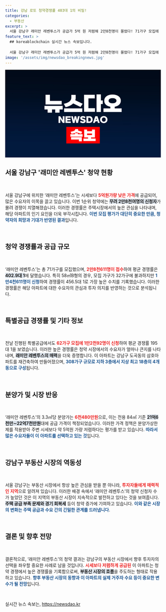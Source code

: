 ```yaml
---
title: 강남 로또 청약경쟁률 403대 1의 비밀!
categories:
  - 부동산
excerpt: >
  서울 강남구 래미안 레벤투스가 공급가 5억 원 저렴해 2만8천명이 몰렸다! 71가구 모집에 평균 402.9대 1의 경쟁률을 기록, 재건축 아파트의 뜨거운 인기 비결은? 클릭해 확인하세요!
feature_text: >
  ## koreablockchain 실시간 뉴스 속보입니다.

  서울 강남구 래미안 레벤투스가 공급가 5억 원 저렴해 2만8천명이 몰렸다! 71가구 모집에 평균 402.9대 1의 경쟁률을 기록, 재건축 아파트의 뜨거운 인기 비결은? 클릭해 확인하세요!
image: '/assets/img/newsdao_breakingnews.jpg'
---
```


<p><img src="/assets/img/newsdao_breakingnews.jpg" alt="koreablockchain 속보" /></p>

<h2 data-ke-size="size26">서울 강남구 '래미안 레벤투스' 청약 현황</h2>

<p data-ke-size="size16">&nbsp;</p>

<p>서울 강남구에 위치한 ‘래미안 레벤투스’는 시세보다 <b><span style="color: #ee2323;">5억원가량 낮은 가격</span></b>에 공급되어, 많은 수요자의 이목을 끌고 있습니다. 이번 1순위 청약에는 <b><span style="background-color: #21538527;">무려 2만8천여명의 신청자</span></b>가 몰려 경쟁이 치열해졌습니다. 이러한 경쟁률은 주택시장에서의 높은 관심을 나타내며, 해당 아파트의 인기 요인을 더욱 부각시킵니다. <b><span style="color: #1a5490;">이번 모집 평가가 대단히 중요한 만큼, 청약자의 희망과 기대가 반영된 결과</span></b>입니다.</p>

<p data-ke-size="size16">&nbsp;</p>

<h2 data-ke-size="size26">청약 경쟁률과 공급 규모</h2>

<p data-ke-size="size16">&nbsp;</p>

<p>‘래미안 레벤투스’는 총 71가구를 모집했으며, <b><span style="color: #ee2323;">2만8천611명이 접수</span></b>하여 평균 경쟁률은 <b><span style="background-color: #21538527;">402.9대 1</span></b>에 달했습니다. 특히 58㎡B형의 경우, 모집 가구가 32가구에 불과하지만 <b><span style="color: #1a5490;">1만4천611명이 신청</span></b>하여 경쟁률이 456.5대 1로 가장 높은 수치를 기록했습니다. 이러한 경쟁률은 해당 아파트에 대한 수요자의 관심과 투자 의지를 반영하는 것으로 분석됩니다.</p>

<p data-ke-size="size16">&nbsp;</p>

<h2 data-ke-size="size26">특별공급 경쟁률 및 기타 정보</h2>

<p data-ke-size="size16">&nbsp;</p>

<p>전날 진행된 특별공급에서도 <b><span style="color: #ee2323;">62가구 모집에 1만2천92명이 신청</span></b>하여 평균 경쟁률 195대 1을 보였습니다. 이러한 높은 경쟁률은 청약 시장에서의 수요자가 얼마나 큰지를 나타내며, <b><span style="background-color: #21538527;">래미안 레벤투스의 매력</span></b>을 더욱 증명합니다. 이 아파트는 강남구 도곡동의 삼호아파트를 재건축하여 만들어졌으며, <b><span style="color: #1a5490;">308가구 규모로 지하 3층에서 지상 최고 18층의 4개 동으로 구성</span></b>됩니다.</p>

<p data-ke-size="size16">&nbsp;</p>

<h2 data-ke-size="size26">분양가 및 시장 반응</h2>

<p data-ke-size="size16">&nbsp;</p>

<p>‘래미안 레벤투스’의 3.3㎡당 분양가는 <b><span style="color: #ee2323;">6천480만원</span></b>으로, 이는 전용 84㎡ 기준 <b><span style="background-color: #21538527;">21억6천만∼22억7천만원</span></b>대에 공급 가격이 책정되었습니다. 이러한 가격 정책은 분양가상한제를 적용받아 주변 시세보다 약 5억원 가량 저렴하다는 평가를 받고 있습니다. <b><span style="color: #1a5490;">따라서 많은 수요자들이 이 아파트를 선택하고 있는 것</span></b>입니다.</p>

<p data-ke-size="size16">&nbsp;</p>

<h2 data-ke-size="size26">강남구 부동산 시장의 역동성</h2>

<p data-ke-size="size16">&nbsp;</p>

<p>서울 강남구는 부동산 시장에서 항상 높은 관심을 받을 뿐 아니라, <b><span style="color: #ee2323;">투자자들에게 매력적인 지역</span></b>으로 알려져 있습니다. 이러한 배경 속에서 ‘래미안 레벤투스’의 청약 신청자 수가 높았던 것은 이 지역의 부동산 시장이 지속적으로 발전하고 있다는 것을 보여줍니다. <b><span style="background-color: #21538527;">주택 공급 부족 문제와 경기 회복세</span></b> 등이 청약 증가에 기여하고 있습니다. <b><span style="color: #1a5490;">이와 같은 시장의 변화는 주택 공급과 수요 간의 긴밀한 관계를 드러냅니다</span></b>.</p>

<p data-ke-size="size16">&nbsp;</p>

<h2 data-ke-size="size26">결론 및 향후 전망</h2>

<p data-ke-size="size16">&nbsp;</p>

<p>결론적으로, ‘래미안 레벤투스’의 청약 결과는 강남구의 부동산 시장에서 향후 투자자의 선택을 좌우할 중요한 사례로 남을 것입니다. <b><span style="color: #ee2323;">시세보다 저렴하게 공급된</span></b> 이 아파트는 청약 경쟁에서 높은 경쟁률을 기록함으로써, <b><span style="background-color: #21538527;">부동산 시장의 흐름</span></b>을 주도하는 형태로 작용하고 있습니다. <b><span style="color: #1a5490;">향후 부동산 시장의 동향과 이 아파트의 실제 거주자 수요 등이 중요한 변수가 될 전망</span></b>입니다. </p>

<p data-ke-size="size16">&nbsp;</p>
실시간 뉴스 속보는, <a href="https://newsdao.kr" rel="dofollow">https://newsdao.kr</a>


